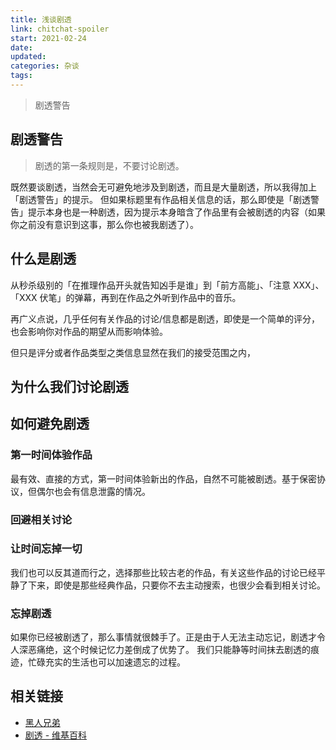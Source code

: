 ```yaml
---
title: 浅谈剧透
link: chitchat-spoiler
start: 2021-02-24
date: 
updated: 
categories: 杂谈
tags: 
---
```


> 剧透警告

<!-- more -->

## 剧透警告

> 剧透的第一条规则是，不要讨论剧透。

既然要谈剧透，当然会无可避免地涉及到剧透，而且是大量剧透，所以我得加上「剧透警告」的提示。
但如果标题里有作品相关信息的话，那么即使是「剧透警告」提示本身也是一种剧透，因为提示本身暗含了作品里有会被剧透的内容（如果你之前没有意识到这事，那么你也被我剧透了）。

## 什么是剧透

从秒杀级别的「在推理作品开头就告知凶手是谁」到「前方高能」、「注意 XXX」、「XXX 伏笔」的弹幕，再到在作品之外听到作品中的音乐。

再广义点说，几乎任何有关作品的讨论/信息都是剧透，即使是一个简单的评分，也会影响你对作品的期望从而影响体验。

但只是评分或者作品类型之类信息显然在我们的接受范围之内，

## 为什么我们讨论剧透

## 如何避免剧透

### 第一时间体验作品

最有效、直接的方式，第一时间体验新出的作品，自然不可能被剧透。基于保密协议，但偶尔也会有信息泄露的情况。

### 回避相关讨论



### 让时间忘掉一切

我们也可以反其道而行之，选择那些比较古老的作品，有关这些作品的讨论已经平静了下来，即使是那些经典作品，只要你不去主动搜索，也很少会看到相关讨论。

### 忘掉剧透

如果你已经被剧透了，那么事情就很棘手了。正是由于人无法主动忘记，剧透才令人深恶痛绝，这个时候记忆力差倒成了优势了。
我们只能静等时间抹去剧透的痕迹，忙碌充实的生活也可以加速遗忘的过程。

## 相关链接

- [黑人兄弟](https://b23.tv/Vx3AX9)
- [剧透 - 维基百科](https://zh.wikipedia.org/wiki/%E5%8A%87%E9%80%8F)